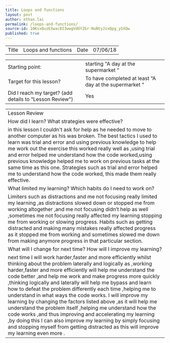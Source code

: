 ```yaml
---
title: Loops and functions
layout: post
author: ethan.lai
permalink: /loops-and-functions/
source-id: 1OKsxQuzEXwac8I3wwgVdOYZGr-NuNtyJzxQpg_ySXQw
published: true
---
```

<table>
  <tr>
    <td>Title</td>
    <td>Loops and functions </td>
    <td>Date</td>
    <td>07/06/18</td>
  </tr>
</table>


<table>
  <tr>
    <td>Starting point:</td>
    <td>starting "A day at the supermarket “</td>
  </tr>
  <tr>
    <td>Target for this lesson?</td>
    <td>To have completed at least “A day at the supermarket “</td>
  </tr>
  <tr>
    <td>Did I reach my target? 
(add details to “Lesson Review")</td>
    <td> Yes </td>
  </tr>
</table>


<table>
  <tr>
    <td>Lesson Review</td>
  </tr>
  <tr>
    <td>How did I learn? What strategies were effective? </td>
  </tr>
  <tr>
    <td>in this lesson I couldn't ask for help as he needed to move to another computer as his was broken.
The best tactics I used to learn was trial and error and using previous knowledge to help me work out the exercise this worked really well as ,using trial and error helped me understand how the code worked,using previous knowledge helped me to work on previous tasks at the  same time as this one.
Strategies such as trial and error helped me to understand how the code worked, this made them really effective.</td>
  </tr>
  <tr>
    <td>What limited my learning? Which habits do I need to work on? </td>
  </tr>
  <tr>
    <td>Limiters such as distractions and me not focusing really limited my learning ,as distractions slowed down or stopped me from working altogether ,and me not focusing didn’t help as well ,sometimes me not focusing really affected my learning stopping me from working or slowing progress.
Habits such as getting distracted and making many mistakes really affected progress as it stopped me from working and sometimes slowed me down from making anymore progress in that particular section.</td>
  </tr>
  <tr>
    <td>What will I change for next time? How will I improve my learning?</td>
  </tr>
  <tr>
    <td>next time I will work harder,faster and more efficiently whilst thinking about the problem laterally and logically as ,working harder,faster and more efficiently will help me understand the code better ,and help me work and make progress more quickly ,thinking logically and laterally will help me bypass and learn how to defeat the problem differently each time ,helping me to understand in what ways the code works.
I will improve my learning by changing the factors listed above ,as it will help me understand the problem itself ,helping me understand how the code works ,and thus improving and accelerating my learning ,by doing this I can also improve my learning by simply focusing and stopping myself from getting distracted as this will improve my learning even more .</td>
  </tr>
</table>


